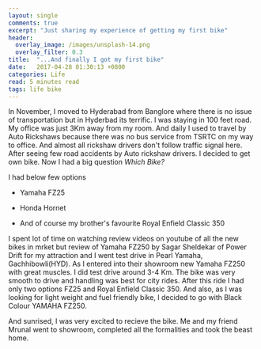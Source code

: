 ```yaml
---
layout: single
comments: true
excerpt: "Just sharing my experience of getting my first bike"
header:
  overlay_image: /images/unsplash-14.png
  overlay_filter: 0.3
title:  "...And finally I got my first bike"
date:   2017-04-28 01:30:13 +0800
categories: Life
read: 5 minutes read
tags: life bike
---
```


In November, I moved to Hyderabad from Banglore where there is no issue of transportation but in Hyderbad its terrific. I was staying in 100 feet road. My office was just 3Km away from my room. And daily I used to travel by Auto Rickshaws because there was no bus service from TSRTC on my way to office. And almost all rickshaw drivers don't follow traffic signal here. After seeing few road accidents by Auto rickshaw drivers. I decided to get own bike. Now I had a big question *Which Bike?*

I had below few options

  * Yamaha FZ25

  * Honda Hornet

  * And of course my brother's favourite Royal Enfield Classic 350

I spent lot of time on watching review videos on youtube of all the new bikes in mrket but review of Yamaha FZ250 by Sagar Sheldekar of Power Drift for my attraction and I went test drive in Pearl Yamaha, Gachhibowli(HYD). As I entered into their showroom new Yamaha FZ250 with great muscles. I did test drive around 3-4 Km. The bike was very smooth to drive and handling was best for city rides. After this ride I had only two options FZ25 and Royal Enfield Classic 350. And also, as I was looking for light weight and fuel friendly bike, I decided to go with Black Colour YAMAHA FZ250.


And sunrised, I was very excited to recieve the bike. Me and my friend Mrunal went to showroom, completed all the formalities and took the beast home.
